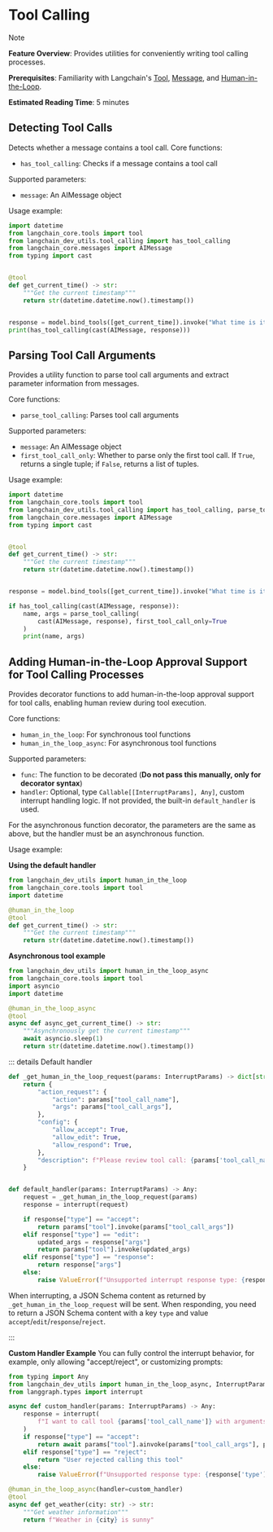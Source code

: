 # Tool Calling

> [!NOTE]
>
> **Feature Overview**: Provides utilities for conveniently writing tool calling processes.
>
> **Prerequisites**: Familiarity with Langchain's [Tool](https://docs.langchain.com/oss/python/langchain/tools), [Message](https://docs.langchain.com/oss/python/langchain/messages), and [Human-in-the-Loop](https://docs.langchain.com/oss/python/langchain/human-in-the-loop).
>
> **Estimated Reading Time**: 5 minutes

## Detecting Tool Calls

Detects whether a message contains a tool call.
Core functions:

- `has_tool_calling`: Checks if a message contains a tool call

Supported parameters:

- `message`: An AIMessage object

Usage example:

```python
import datetime
from langchain_core.tools import tool
from langchain_dev_utils.tool_calling import has_tool_calling
from langchain_core.messages import AIMessage
from typing import cast


@tool
def get_current_time() -> str:
    """Get the current timestamp"""
    return str(datetime.datetime.now().timestamp())


response = model.bind_tools([get_current_time]).invoke("What time is it now?")
print(has_tool_calling(cast(AIMessage, response)))
```

## Parsing Tool Call Arguments

Provides a utility function to parse tool call arguments and extract parameter information from messages.

Core functions:

- `parse_tool_calling`: Parses tool call arguments

Supported parameters:

- `message`: An AIMessage object
- `first_tool_call_only`: Whether to parse only the first tool call. If `True`, returns a single tuple; if `False`, returns a list of tuples.

Usage example:

```python
import datetime
from langchain_core.tools import tool
from langchain_dev_utils.tool_calling import has_tool_calling, parse_tool_calling
from langchain_core.messages import AIMessage
from typing import cast


@tool
def get_current_time() -> str:
    """Get the current timestamp"""
    return str(datetime.datetime.now().timestamp())


response = model.bind_tools([get_current_time]).invoke("What time is it now?")

if has_tool_calling(cast(AIMessage, response)):
    name, args = parse_tool_calling(
        cast(AIMessage, response), first_tool_call_only=True
    )
    print(name, args)
```

## Adding Human-in-the-Loop Approval Support for Tool Calling Processes

Provides decorator functions to add human-in-the-loop approval support for tool calls, enabling human review during tool execution.

Core functions:

- `human_in_the_loop`: For synchronous tool functions
- `human_in_the_loop_async`: For asynchronous tool functions

Supported parameters:

- `func`: The function to be decorated (**Do not pass this manually, only for decorator syntax**)
- `handler`: Optional, type `Callable[[InterruptParams], Any]`, custom interrupt handling logic. If not provided, the built-in `default_handler` is used.

For the asynchronous function decorator, the parameters are the same as above, but the handler must be an asynchronous function.

Usage example:

**Using the default handler**

```python
from langchain_dev_utils import human_in_the_loop
from langchain_core.tools import tool
import datetime

@human_in_the_loop
@tool
def get_current_time() -> str:
    """Get the current timestamp"""
    return str(datetime.datetime.now().timestamp())
```

**Asynchronous tool example**

```python
from langchain_dev_utils import human_in_the_loop_async
from langchain_core.tools import tool
import asyncio
import datetime

@human_in_the_loop_async
@tool
async def async_get_current_time() -> str:
    """Asynchronously get the current timestamp"""
    await asyncio.sleep(1)
    return str(datetime.datetime.now().timestamp())
```

::: details Default handler

```python
def _get_human_in_the_loop_request(params: InterruptParams) -> dict[str, Any]:
    return {
        "action_request": {
            "action": params["tool_call_name"],
            "args": params["tool_call_args"],
        },
        "config": {
            "allow_accept": True,
            "allow_edit": True,
            "allow_respond": True,
        },
        "description": f"Please review tool call: {params['tool_call_name']}",
    }


def default_handler(params: InterruptParams) -> Any:
    request = _get_human_in_the_loop_request(params)
    response = interrupt(request)

    if response["type"] == "accept":
        return params["tool"].invoke(params["tool_call_args"])
    elif response["type"] == "edit":
        updated_args = response["args"]
        return params["tool"].invoke(updated_args)
    elif response["type"] == "response":
        return response["args"]
    else:
        raise ValueError(f"Unsupported interrupt response type: {response['type']}")
```

When interrupting, a JSON Schema content as returned by `_get_human_in_the_loop_request` will be sent. When responding, you need to return a JSON Schema content with a key `type` and value `accept`/`edit`/`response`/`reject`.

:::

**Custom Handler Example**
You can fully control the interrupt behavior, for example, only allowing "accept/reject", or customizing prompts:

```python
from typing import Any
from langchain_dev_utils import human_in_the_loop_async, InterruptParams
from langgraph.types import interrupt

async def custom_handler(params: InterruptParams) -> Any:
    response = interrupt(
        f"I want to call tool {params['tool_call_name']} with arguments {params['tool_call_args']}. Please confirm whether to call it."
    )
    if response["type"] == "accept":
        return await params["tool"].ainvoke(params["tool_call_args"], params["config"])
    elif response["type"] == "reject":
        return "User rejected calling this tool"
    else:
        raise ValueError(f"Unsupported response type: {response['type']}")

@human_in_the_loop_async(handler=custom_handler)
@tool
async def get_weather(city: str) -> str:
    """Get weather information"""
    return f"Weather in {city} is sunny"
```
